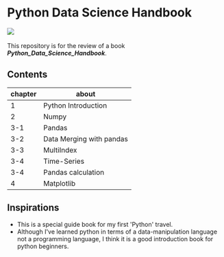 # Python Data Science Handbook
<p align="left">
  <img src="https://img.shields.io/badge/Python-3776AB?style=flat-square&logo=Python&logoColor=white"/></a>&nbsp
</p>

This repository is for the review of a book **_Python_Data_Science_Handbook_**.


<h2> Contents </h2>

chapter | about 
---- | ---- 
1 | Python Introduction
2 | Numpy
3-1 | Pandas
3-2 | Data Merging with pandas
3-3 | MultiIndex
3-4 | Time-Series
3-4 | Pandas calculation
4 | Matplotlib

<h2> Inspirations </h2>


- This is a special guide book for my first 'Python' travel.
- Although I've learned python in terms of a data-manipulation language not a programming language, I think it is a good introduction book for python beginners. 
